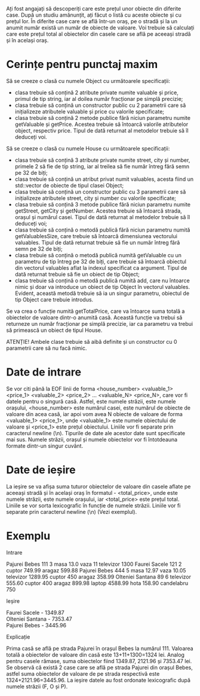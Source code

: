 Ați fost angajați să descoperiți care este prețul unor obiecte din diferite case. După un studiu amănunțit, ați făcut o listă cu aceste obiecte și cu prețul lor. În diferite case care se află într-un oraș, pe o stradă și la un anumit număr există un număr de obiecte de valoare. Voi trebuie să calculați care este prețul total al obiectelor din casele care se află pe aceeași stradă și în același oraș.

# Cerințe pentru punctaj maxim
Să se creeze o clasă cu numele Object cu următoarele specificații:
- clasa trebuie să conțină 2 atribute private numite valuable și price, primul de tip string, iar al doilea număr fracționar pe simplă precizie;
- clasa trebuie să conțină un constructor public cu 2 parametrii care să inițializeze atributele valuable și price cu valorile specificate;
- clasa trebuie să conțină 2 metode publice fără niciun parametru numite getValuable și getPrice. Acestea trebuie să întoarcă valorile atributelor object, respectiv price. Tipul de dată returnat al metodelor trebuie să îl deduceți voi.

Să se creeze o clasă cu numele House cu următoarele specificații:
- clasa trebuie să conțină 3 atribute private numite street, city și number, primele 2 să fie de tip string, iar al treilea să fie număr întreg fără semn pe 32 de biți;
- clasa trebuie să conțină un atribut privat numit valuables, acesta fiind un std::vector de obiecte de tipul clasei Object;
- clasa trebuie să conțină un constructor public cu 3 parametrii care să inițializeze atributele street, city și number cu valorile specificate;
- clasa trebuie să conțină 3 metode publice fără niciun parametru numite getStreet, getCity și getNumber. Acestea trebuie să întoarcă strada, orașul și numărul casei. Tipul de dată returnat al metodelor trebuie să îl deduceți voi;
- clasa trebuie să conțină o metodă publică fără niciun parametru numită getValuablesSize, care trebuie să întoarcă dimensiunea vectorului valuables. Tipul de dată returnat trebuie să fie un număr întreg fără semn pe 32 de biți;
- clasa trebuie să conțină o metodă publică numită getValuable cu un parametru de tip întreg pe 32 de biți, care trebuie să întoarcă obiectul din vectorul valuables aflat la indexul specificat ca argument. Tipul de dată returnat trebuie să fie un obiect de tip Object;
- clasa trebuie să conțină o metodă publică numită add, care nu întoarce nimic și doar va introduce un obiect de tip Object în vectorul valuables. Evident, această metodă trebuie să ia un singur parametru, obiectul de tip Object care trebuie introdus.

Se va crea o funcție numită getTotalPrice, care va întoarce suma totală a obiectelor de valoare dintr-o anumită casă. Această funcție va trebui să returneze un număr fracționar pe simplă precizie, iar ca parametru va trebui să primească un obiect de tipul House.

ATENȚIE! Ambele clase trebuie să aibă definite și un constructor cu 0 parametrii care să nu facă nimic.

# Date de intrare 
Se vor citi până la EOF linii de forma <street> <city> <house_number> <N> <valuable_1> <price_1> <valuable_2> <price_2> ... <valuable_N> <price_N>, care vor fi datele pentru o singură casă. Astfel, <street> este numele străzii, <city> este numele orașului, <house_number> este numărul casei, <N> este numărul de obiecte de valoare din acea casă, iar apoi vom avea N obiecte de valoare de forma <valuable_1> <price_1>, unde <valuable_1> este numele obiectului de valoare și <price_1> este prețul obiectului. Liniile vor fi separate prin caracterul newline (\n). Tipurile de date ale acestor date sunt specificate mai sus. Numele străzii, orașul și numele obiectelor vor fi întotdeauna formate dintr-un singur cuvânt.

# Date de ieșire 
La ieșire se va afișa suma tuturor obiectelor de valoare din casele aflate pe aceeași stradă și în același oraș în formatul <street> <city> - <total_price>, unde <street> este numele străzii, <city> este numele orașului, iar <total_price> este prețul total. Liniile se vor sorta lexicografic în funcție de numele străzii. Liniile vor fi separate prin caracterul newline (\n) (Vezi exemplul).

# Exemplu
Intrare

Pajurei Bebes 111 3 masa 13.0 vaza 11 televizor 1300
Faurei Sacele 121 2 cuptor 749.99 aragaz 599.88
Pajurei Bebes 444 5 masa 12.97 vaza 10.05 televizor 1289.95 cuptor 450 aragaz 358.99
Olteniei Santana 89 6 televizor 555.60 cuptor 400 aragaz 899.98 laptop 4588.99 hota 158.90 candelabru 750

Ieșire


Faurei Sacele - 1349.87<br>
Olteniei Santana - 7353.47<br>
Pajurei Bebes - 3445.96

Explicație


Prima casă se află pe strada Pajurei în orașul Bebes la numărul 111. Valoarea totală a obiectelor de valoare din casă este 13+11+1300=1324 lei. Analog pentru casele rămase, suma obiectelor fiind 1349.87, 2121.96 și 7353.47 lei. Se observă că există 2 case care se află pe strada Pajurei din orașul Bebes, astfel suma obiectelor de valoare de pe strada respectivă este  1324+2121.96=3445.96. La ieșire datele au fost ordonate lexicografic după numele străzii (F, O și P).
